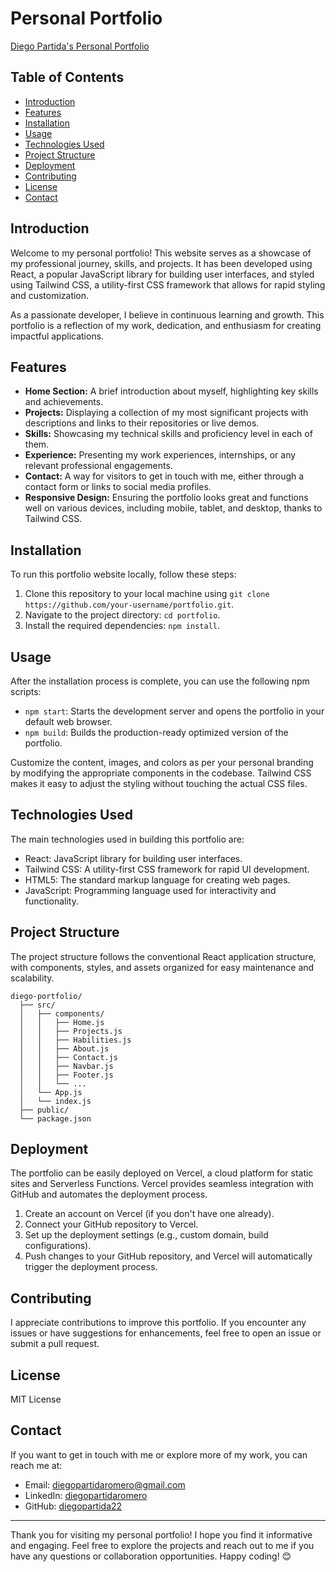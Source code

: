 # Personal Portfolio

[Diego Partida's Personal Portfolio](https://diegopartidar.com/)


## Table of Contents

- [Introduction](#introduction)
- [Features](#features)
- [Installation](#installation)
- [Usage](#usage)
- [Technologies Used](#technologies-used)
- [Project Structure](#project-structure)
- [Deployment](#deployment)
- [Contributing](#contributing)
- [License](#license)
- [Contact](#contact)

## Introduction

Welcome to my personal portfolio! This website serves as a showcase of my professional journey, skills, and projects. It has been developed using React, a popular JavaScript library for building user interfaces, and styled using Tailwind CSS, a utility-first CSS framework that allows for rapid styling and customization.

As a passionate developer, I believe in continuous learning and growth. This portfolio is a reflection of my work, dedication, and enthusiasm for creating impactful applications.

## Features

- **Home Section:** A brief introduction about myself, highlighting key skills and achievements.
- **Projects:** Displaying a collection of my most significant projects with descriptions and links to their repositories or live demos.
- **Skills:** Showcasing my technical skills and proficiency level in each of them.
- **Experience:** Presenting my work experiences, internships, or any relevant professional engagements.
- **Contact:** A way for visitors to get in touch with me, either through a contact form or links to social media profiles.
- **Responsive Design:** Ensuring the portfolio looks great and functions well on various devices, including mobile, tablet, and desktop, thanks to Tailwind CSS.

## Installation

To run this portfolio website locally, follow these steps:

1. Clone this repository to your local machine using `git clone https://github.com/your-username/portfolio.git`.
2. Navigate to the project directory: `cd portfolio`.
3. Install the required dependencies: `npm install`.

## Usage

After the installation process is complete, you can use the following npm scripts:

- `npm start`: Starts the development server and opens the portfolio in your default web browser.
- `npm build`: Builds the production-ready optimized version of the portfolio.

Customize the content, images, and colors as per your personal branding by modifying the appropriate components in the codebase. Tailwind CSS makes it easy to adjust the styling without touching the actual CSS files.

## Technologies Used

The main technologies used in building this portfolio are:

- React: JavaScript library for building user interfaces.
- Tailwind CSS: A utility-first CSS framework for rapid UI development.
- HTML5: The standard markup language for creating web pages.
- JavaScript: Programming language used for interactivity and functionality.

## Project Structure

The project structure follows the conventional React application structure, with components, styles, and assets organized for easy maintenance and scalability.

```
diego-portfolio/
  ├── src/
  │   ├── components/
  │   │   ├── Home.js
  │   │   ├── Projects.js
  │   │   ├── Habilities.js
  │   │   ├── About.js
  │   │   ├── Contact.js
  │   │   ├── Navbar.js
  │   │   ├── Footer.js
  │   │   └── ...
  │   └── App.js
  │   └── index.js
  ├── public/
  └── package.json
```

## Deployment

The portfolio can be easily deployed on Vercel, a cloud platform for static sites and Serverless Functions. Vercel provides seamless integration with GitHub and automates the deployment process.

1. Create an account on Vercel (if you don't have one already).
2. Connect your GitHub repository to Vercel.
3. Set up the deployment settings (e.g., custom domain, build configurations).
4. Push changes to your GitHub repository, and Vercel will automatically trigger the deployment process.

## Contributing

I appreciate contributions to improve this portfolio. If you encounter any issues or have suggestions for enhancements, feel free to open an issue or submit a pull request.

## License

MIT License

## Contact

If you want to get in touch with me or explore more of my work, you can reach me at:

- Email: diegopartidaromero@gmail.com
- LinkedIn: [diegopartidaromero](https://www.linkedin.com/in/diegopartidaromero/)
- GitHub: [diegopartida22](https://github.com/diegopartida22/)

---

Thank you for visiting my personal portfolio! I hope you find it informative and engaging. Feel free to explore the projects and reach out to me if you have any questions or collaboration opportunities. Happy coding! 😊
